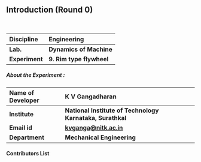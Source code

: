 ## Introduction (Round 0)

<br>

<b>Discipline | <b>Engineering
:--|:--|
<b> Lab. | <b> Dynamics of Machine
<b> Experiment|     <b> 9. Rim type flywheel

<h5> About the Experiment : </h5>

<b>Name of Developer | <b> K V Gangadharan
:--|:--|
<b> Institute | <b> National Institute of Technology Karnataka, Surathkal
<b> Email id|   <b> kvganga@nitk.ac.in
<b> Department | <b> Mechanical Engineering

#### Contributors List
